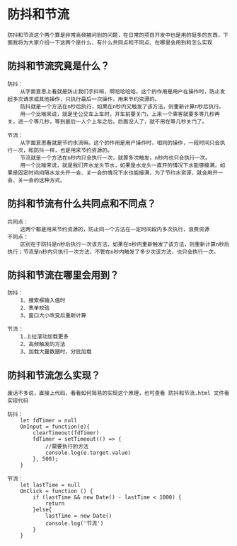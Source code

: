 # 防抖和节流

    防抖和节流这个两个算是非常高频被问到的问题，在日常的项目开发中也是用的挺多的东西，下面我将为大家介绍一下这两个是什么、有什么共同点和不同点、在哪里会用到和怎么实现
## 防抖和节流究竟是什么？
    防抖： 
        从字面意思上看就是防止我们手抖嘛，啊哈哈哈哈。这个的作用是用户在操作时，防止发起多次请求或其他操作，只执行最后一次操作，用来节约资源的。
        防抖就是一个方法在n秒后执行，如果在n秒内又触发了该方法，则重新计算n秒后执行。
        用一个比喻来说，就是坐公交车上车时，开车前要关门，上来一个乘客就要多等几秒再关，进一个等几秒，等到最后一人个上车之后，后面没人了，就不用在等几秒关门了。

    节流：
        从字面意思看就是节约水流嘛。这个的作用是用户操作时，相同的操作，一段时间只会执行一次，和防抖一样，也是用来节约资源的。
        节流就是一个方法在n秒内只会执行一次，就算多次触发，n秒内也只会执行一次。
        用一个比喻来说，就是我们开水龙头节水，如果是水龙头一直开的情况下水能够接满，如果是固定时间间隔水龙头开一会、关一会的情况下水也能接满，为了节约水资源，就会用开一会、关一会的这种方式。

## 防抖和节流有什么共同点和不同点？    
    共同点：
        这两个都是用来节约资源的，防止同一个方法在一定时间段内多次执行，浪费资源
    不同点：
        区别在于防抖是n秒后执行一次该方法，如果在n秒内重新触发了该方法，则重新计算n秒后执行；节流是n秒内只执行一次方法，不管在n秒内触发了多少次该方法，也只会执行一次。

## 防抖和节流在哪里会用到？
    防抖：
        1、搜索框输入值时
        2、表单校验
        3、窗口大小改变后重新计算

    节流：
        1.上拉滚动加载更多
        2、高频触发的方法
        3、加载大量数据时，分批加载

## 防抖和节流怎么实现？
    废话不多说，直接上代码，看看如何简易的实现这个原理，也可查看 防抖和节流.html 文件看实现代码

    防抖：
        let fdTimer = null
        OnInput = function(e){
            clearTimeout(fdTimer)
            fdTimer = setTimeout(() => {
                //需要执行的方法
                console.log(e.target.value)
            }, 500);
        }
    
    节流：
        let lastTime = null
        OnClick = function () {
            if (lastTime && new Date() - lastTime < 1000) {
                return
            }else{
                lastTime = new Date()
                console.log('节流')
            }
        }